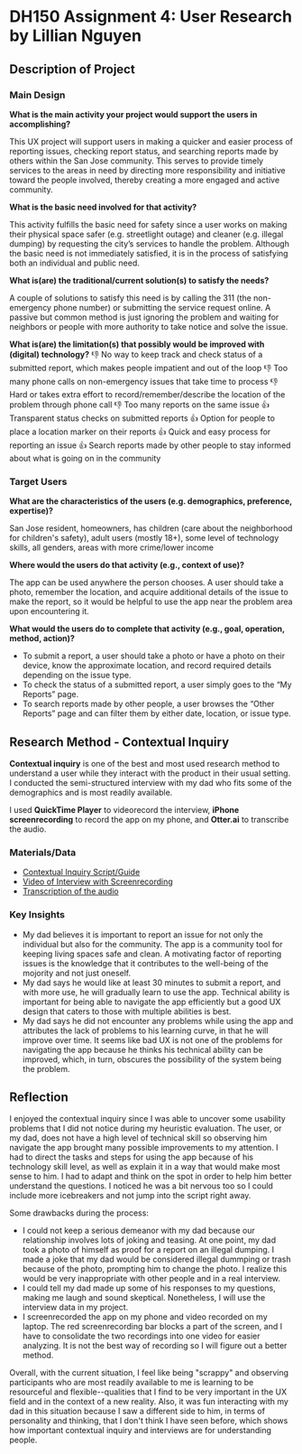 # DH150 Assignment 4: User Research by Lillian Nguyen

## Description of Project

### Main Design 
**What is the main activity your project would support the users in accomplishing?**

This UX project will support users in making a quicker and easier process of reporting issues, checking report status, and searching reports made by others within the San Jose community. This serves to provide timely services to the areas in need by directing more responsibility and initiative toward the people involved, thereby creating a more engaged and active community.

**What is the basic need involved for that activity?**

This activity fulfills the basic need for safety since a user works on making their physical space safer (e.g. streetlight outage) and cleaner (e.g. illegal dumping) by requesting the city’s services to handle the problem. Although the basic need is not immediately satisfied, it is in the process of satisfying both an individual and public need.

**What is(are) the traditional/current solution(s) to satisfy the needs?**

A couple of solutions to satisfy this need is by calling the 311 (the non-emergency phone number) or submitting the service request online. A passive but common method is just ignoring the problem and waiting for neighbors or people with more authority to take notice and solve the issue.

**What is(are) the limitation(s) that possibly would be improved with (digital) technology?**
:-1: No way to keep track and check status of a submitted report, which makes people impatient and out of the loop
:-1: Too many phone calls on non-emergency issues that take time to process 
:-1: Hard or takes extra effort to record/remember/describe the location of the problem through phone call
:-1: Too many reports on the same issue
:+1: Transparent status checks on submitted reports
:+1: Option for people to place a location marker on their reports
:+1: Quick and easy process for reporting an issue
:+1: Search reports made by other people to stay informed about what is going on in the community

### Target Users
**What are the characteristics of the users (e.g. demographics, preference, expertise)?**

San Jose resident, homeowners, has children (care about the neighborhood for children's safety), adult users (mostly 18+), some level of technology skills, all genders, areas with more crime/lower income

**Where would the users do that activity (e.g., context of use)?**

The app can be used anywhere the person chooses. A user should take a photo, remember the location, and acquire additional details of the issue to make the report, so it would be helpful to use the app near the problem area upon encountering it. 

**What would the users do to complete that activity (e.g., goal, operation, method, action)?**
* To submit a report, a user should take a photo or have a photo on their device, know the approximate location, and record required details depending on the issue type. 
* To check the status of a submitted report, a user simply goes to the “My Reports” page.
* To search reports made by other people, a user browses the “Other Reports” page and can filter them by either date, location, or issue type.


## Research Method - Contextual Inquiry 
**Contextual inquiry** is one of the best and most used research method to understand a user while they interact with the product in their usual setting. I conducted the semi-structured interview with my dad who fits some of the demographics and is most readily available.

I used **QuickTime Player** to videorecord the interview, **iPhone screenrecording** to record the app on my phone, and **Otter.ai** to transcribe the audio.

### Materials/Data
* [Contextual Inquiry Script/Guide](https://docs.google.com/document/d/1rRiaBVzmrAbJcmt3HiDB11i5uf1wka7OVj-P0ecbATY/edit?usp=sharing)
* [Video of Interview with Screenrecording](link)
* [Transcription of the audio](link)

### Key Insights
* My dad believes it is important to report an issue for not only the individual but also for the community. The app is a community tool for keeping living spaces safe and clean. A motivating factor of reporting issues is the knowledge that it contributes to the well-being of the mojority and not just oneself. 
* My dad says he would like at least 30 minutes to submit a report, and with more use, he will gradually learn to use the app. Technical ability is important for being able to navigate the app efficiently but a good UX design that caters to those with multiple abilities is best. 
* My dad says he did not encounter any problems while using the app and attributes the lack of problems to his learning curve, in that he will improve over time. It seems like bad UX is not one of the problems for navigating the app because he thinks his technical ability can be improved, which, in turn, obscures the possibility of the system being the problem. 

## Reflection
I enjoyed the contextual inquiry since I was able to uncover some usability problems that I did not notice during my heuristic evaluation. The user, or my dad, does not have a high level of technical skill so observing him navigate the app brought many possible improvements to my attention. I had to direct the tasks and steps for using the app because of his technology skill level, as well as explain it in a way that would make most sense to him. I had to adapt and think on the spot in order to help him better understand the questions. I noticed he was a bit nervous too so I could include more icebreakers and not jump into the script right away.

Some drawbacks during the process:
* I could not keep a serious demeanor with my dad because our relationship involves lots of joking and teasing. At one point, my dad took a photo of himself as proof for a report on an illegal dumping. I made a joke that my dad would be considered illegal dummping or trash because of the photo, prompting him to change the photo. I realize this would be very inappropriate with other people and in a real interview.
* I could tell my dad made up some of his responses to my questions, making me laugh and sound skeptical. Nonetheless, I will use the interview data in my project.
* I screenrecorded the app on my phone and video recorded on my laptop. The red screenrecording bar blocks a part of the screen, and I have to consolidate the two recordings into one video for easier analyzing. It is not the best way of recording so I will figure out a better method.

Overall, with the current situation, I feel like being "scrappy" and observing participants who are most readily available to me is learning to be resourceful and flexible--qualities that I find to be very important in the UX field and in the context of a new reality. Also, it was fun interacting with my dad in this situation because I saw a different side to him, in terms of personality and thinking, that I don't think I have seen before, which shows how important contextual inquiry and interviews are for understanding people.
